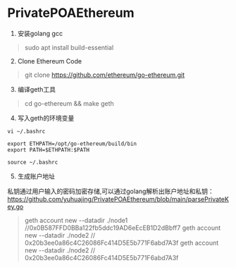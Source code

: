 # PrivatePOAEthereum

1. 安装golang gcc

> sudo apt install build-essential

2. Clone Ethereum Code

> git clone https://github.com/ethereum/go-ethereum.git

3. 编译geth工具

> cd go-ethereum && make geth

4. 写入geth的环境变量
```shell
vi ~/.bashrc

export ETHPATH=/opt/go-ethereum/build/bin
export PATH=$ETHPATH:$PATH
 
source ~/.bashrc
```

5. 生成账户地址 

私钥通过用户输入的密码加密存储,可以通过golang解析出账户地址和私钥： https://github.com/yuhuajing/PrivatePOAEthereum/blob/main/parsePrivateKey.go

> geth account new --datadir ./node1  //0x0B587FFD0BBa122fb5ddc19AD6eEcEB1D2dBbff7
> geth account new --datadir ./node2  // 0x20b3ee0a86c4C26086Fc414D5E5b771F6abd7A3f
> geth account new --datadir ./node2  // 0x20b3ee0a86c4C26086Fc414D5E5b771F6abd7A3f